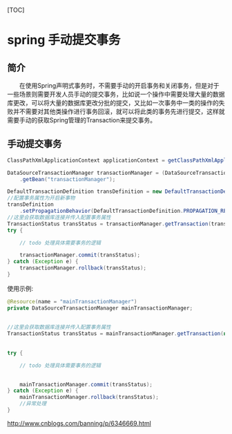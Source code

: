 [TOC]



# spring 手动提交事务

## 简介

　　在使用Spring声明式事务时，不需要手动的开启事务和关闭事务，但是对于一些场景则需要开发人员手动的提交事务，比如说一个操作中需要处理大量的数据库更改，可以将大量的数据库更改分批的提交，又比如一次事务中一类的操作的失败并不需要对其他类操作进行事务回滚，就可以将此类的事务先进行提交，这样就需要手动的获取Spring管理的Transaction来提交事务。

## 手动提交事务

```java
ClassPathXmlApplicationContext applicationContext = getClassPathXmlApplicationContext();

DataSourceTransactionManager transactionManager = (DataSourceTransactionManager) applicationContext
    .getBean("transactionManager");

DefaultTransactionDefinition transDefinition = new DefaultTransactionDefinition();
//配置事务属性为开启新事物
transDefinition
    .setPropagationBehavior(DefaultTransactionDefinition.PROPAGATION_REQUIRES_NEW);
//这里会获取数据库连接并传入配置事务属性
TransactionStatus transStatus = transactionManager.getTransaction(transDefinition);
try {

    // todo 处理具体需要事务的逻辑

    transactionManager.commit(transStatus);
} catch (Exception e) {
    transactionManager.rollback(transStatus);
}
```



使用示例:



```java
@Resource(name = "mainTransactionManager")
private DataSourceTransactionManager mainTransactionManager;
    
 
//这里会获取数据库连接并传入配置事务属性
TransactionStatus transStatus = mainTransactionManager.getTransaction(new DefaultTransactionDefinition());
 
        
try {

    // todo 处理具体需要事务的逻辑

    
    mainTransactionManager.commit(transStatus);
} catch (Exception e) {
    mainTransactionManager.rollback(transStatus);
    //异常处理
} 
```





http://www.cnblogs.com/banning/p/6346669.html